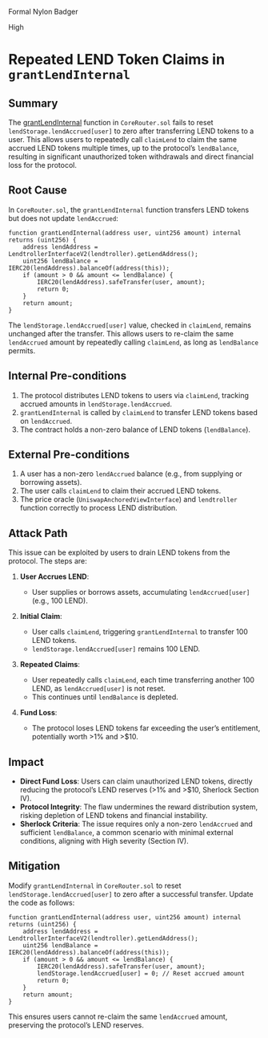 Formal Nylon Badger

High

# Repeated LEND Token Claims in `grantLendInternal`

## Summary
The [grantLendInternal](https://github.com/sherlock-audit/2025-05-lend-audit-contest/blob/713372a1ccd8090ead836ca6b1acf92e97de4679/Lend-V2/src/LayerZero/CoreRouter.sol#L416) function in `CoreRouter.sol` fails to reset `lendStorage.lendAccrued[user]` to zero after transferring LEND tokens to a user. This allows users to repeatedly call `claimLend` to claim the same accrued LEND tokens multiple times, up to the protocol’s `lendBalance`, resulting in significant unauthorized token withdrawals and direct financial loss for the protocol.

## Root Cause
In `CoreRouter.sol`, the `grantLendInternal` function transfers LEND tokens but does not update `lendAccrued`:
```solidity
function grantLendInternal(address user, uint256 amount) internal returns (uint256) {
    address lendAddress = LendtrollerInterfaceV2(lendtroller).getLendAddress();
    uint256 lendBalance = IERC20(lendAddress).balanceOf(address(this));
    if (amount > 0 && amount <= lendBalance) {
        IERC20(lendAddress).safeTransfer(user, amount);
        return 0;
    }
    return amount;
}
```
The `lendStorage.lendAccrued[user]` value, checked in `claimLend`, remains unchanged after the transfer. This allows users to re-claim the same `lendAccrued` amount by repeatedly calling `claimLend`, as long as `lendBalance` permits.

## Internal Pre-conditions
1. The protocol distributes LEND tokens to users via `claimLend`, tracking accrued amounts in `lendStorage.lendAccrued`.
2. `grantLendInternal` is called by `claimLend` to transfer LEND tokens based on `lendAccrued`.
3. The contract holds a non-zero balance of LEND tokens (`lendBalance`).

## External Pre-conditions
1. A user has a non-zero `lendAccrued` balance (e.g., from supplying or borrowing assets).
2. The user calls `claimLend` to claim their accrued LEND tokens.
3. The price oracle (`UniswapAnchoredViewInterface`) and `lendtroller` function correctly to process LEND distribution.

## Attack Path
This issue can be exploited by users to drain LEND tokens from the protocol. The steps are:

1. **User Accrues LEND**:
   - User supplies or borrows assets, accumulating `lendAccrued[user]` (e.g., 100 LEND).

2. **Initial Claim**:
   - User calls `claimLend`, triggering `grantLendInternal` to transfer 100 LEND tokens.
   - `lendStorage.lendAccrued[user]` remains 100 LEND.

3. **Repeated Claims**:
   - User repeatedly calls `claimLend`, each time transferring another 100 LEND, as `lendAccrued[user]` is not reset.
   - This continues until `lendBalance` is depleted.

4. **Fund Loss**:
   - The protocol loses LEND tokens far exceeding the user’s entitlement, potentially worth >1% and >$10.

## Impact
- **Direct Fund Loss**: Users can claim unauthorized LEND tokens, directly reducing the protocol’s LEND reserves (>1% and >$10, Sherlock Section IV).
- **Protocol Integrity**: The flaw undermines the reward distribution system, risking depletion of LEND tokens and financial instability.
- **Sherlock Criteria**: The issue requires only a non-zero `lendAccrued` and sufficient `lendBalance`, a common scenario with minimal external conditions, aligning with High severity (Section IV).

## Mitigation
Modify `grantLendInternal` in `CoreRouter.sol` to reset `lendStorage.lendAccrued[user]` to zero after a successful transfer. Update the code as follows:
```solidity
function grantLendInternal(address user, uint256 amount) internal returns (uint256) {
    address lendAddress = LendtrollerInterfaceV2(lendtroller).getLendAddress();
    uint256 lendBalance = IERC20(lendAddress).balanceOf(address(this));
    if (amount > 0 && amount <= lendBalance) {
        IERC20(lendAddress).safeTransfer(user, amount);
        lendStorage.lendAccrued[user] = 0; // Reset accrued amount
        return 0;
    }
    return amount;
}
```
This ensures users cannot re-claim the same `lendAccrued` amount, preserving the protocol’s LEND reserves.